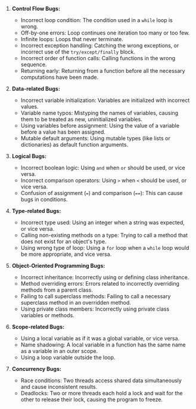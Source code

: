1. **Control Flow Bugs:**
    - Incorrect loop condition: The condition used in a `while` loop is wrong.
    - Off-by-one errors: Loop continues one iteration too many or too few.
    - Infinite loops: Loops that never terminate.
    - Incorrect exception handling: Catching the wrong exceptions, or incorrect use of the `try/except/finally` block.
    - Incorrect order of function calls: Calling functions in the wrong sequence.
    - Returning early: Returning from a function before all the necessary computations have been made.

2. **Data-related Bugs:**
    - Incorrect variable initialization: Variables are initialized with incorrect values.
    - Variable name typos: Mistyping the names of variables, causing them to be treated as new, uninitialized variables.
    - Using variables before assignment: Using the value of a variable before a value has been assigned.
    - Mutable default arguments: Using mutable types (like lists or dictionaries) as default function arguments.

3. **Logical Bugs:**
    - Incorrect boolean logic: Using `and` when `or` should be used, or vice versa.
    - Incorrect comparison operators: Using `>` when `<` should be used, or vice versa.
    - Confusion of assignment (`=`) and comparison (`==`): This can cause bugs in conditions.

4. **Type-related Bugs:**
    - Incorrect type used: Using an integer when a string was expected, or vice versa.
    - Calling non-existing methods on a type: Trying to call a method that does not exist for an object's type.
    - Using wrong type of loop: Using a `for` loop when a `while` loop would be more appropriate, and vice versa.

5. **Object-Oriented Programming Bugs:**
    - Incorrect inheritance: Incorrectly using or defining class inheritance.
    - Method overriding errors: Errors related to incorrectly overriding methods from a parent class.
    - Failing to call superclass methods: Failing to call a necessary superclass method in an overridden method.
    - Using private class members: Incorrectly using private class variables or methods.

6. **Scope-related Bugs:**
    - Using a local variable as if it was a global variable, or vice versa.
    - Name shadowing: A local variable in a function has the same name as a variable in an outer scope.
    - Using a loop variable outside the loop.

7. **Concurrency Bugs:**
    - Race conditions: Two threads access shared data simultaneously and cause inconsistent results.
    - Deadlocks: Two or more threads each hold a lock and wait for the other to release their lock, causing the program to freeze.
